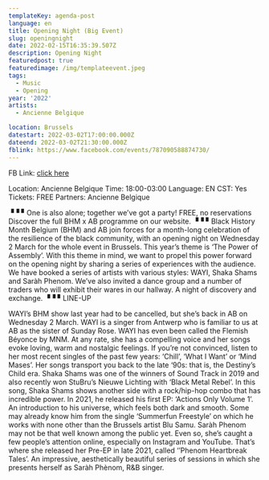 ```yaml
---
templateKey: agenda-post
language: en
title: Opening Night (Big Event)
slug: openingnight
date: 2022-02-15T16:35:39.507Z
description: Opening Night
featuredpost: true
featuredimage: /img/templateevent.jpeg
tags:
  - Music
  - Opening
year: '2022'
artists:
  - Ancienne Belgique

location: Brussels
datestart: 2022-03-02T17:00:00.000Z
dateend: 2022-03-02T21:30:00.000Z
fblink: https://www.facebook.com/events/787090588874730/
---
```


FB Link: [click here](https://www.facebook.com/events/787090588874730/)

Location: Ancienne Belgique
Time: 18:00-03:00
Language: EN
CST: Yes
Tickets: FREE
Partners: Ancienne Belgique

▝▝ ▘One is also alone; together we’ve got a party!
FREE, no reservations
Discover the full BHM x AB programme on our website.
▝▝ ▘Black History Month Belgium (BHM) and AB join forces for a month-long celebration of the resilience of the black community, with an opening night on Wednesday 2 March for the whole event in Brussels. This year’s theme is ‘The Power of Assembly’. With this theme in mind, we want to propel this power forward on the opening night by sharing a series of experiences with the audience. We have booked a series of artists with various styles: WAYI, Shaka Shams and Saràh Phenom. We’ve also invited a dance group and a number of traders who will exhibit their wares in our hallway. A night of discovery and exchange.
▝▝ ▘LINE-UP

WAYI’s BHM show last year had to be cancelled, but she’s back in AB on Wednesday 2 March. WAYI is a singer from Antwerp who is familiar to us at AB as the sister of Sunday Rose. WAYI has even been called the Flemish Béyonce by MNM. At any rate, she has a compelling voice and her songs evoke loving, warm and nostalgic feelings. If you’re not convinced, listen to her most recent singles of the past few years: ‘Chill’, ‘What I Want’ or ‘Mind Mases’. Her songs transport you back to the late ‘90s: that is, the Destiny’s Child era.
Shaka Shams was one of the winners of Sound Track in 2019 and also recently won StuBru’s Nieuwe Lichting with ‘Black Metal Rebel’. In this song, Shaka Shams shows another side with a rock/hip-hop combo that has incredible power. In 2021, he released his first EP: ‘Actions Only Volume 1’. An introduction to his universe, which feels both dark and smooth. Some may already know him from the single ‘Summerfun Freestyle’ on which he works with none other than the Brussels artist Blu Samu.
Saràh Phenom may not be that well known among the public yet. Even so, she’s caught a few people’s attention online, especially on Instagram and YouTube. That’s where she released her Pre-EP in late 2021, called ‘’Phenom Heartbreak Tales’. An impressive, aesthetically beautiful series of sessions in which she presents herself as Saràh Phènom, R&B singer.
